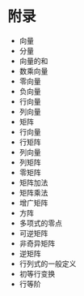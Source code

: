 # 附录

  - 向量
  - 分量
  - 向量的和
  - 数乘向量
  - 零向量
  - 负向量
  - 行向量
  - 列向量
  - 矩阵
  - 行向量
  - 行矩阵
  - 列向量
  - 列矩阵
  - 零矩阵
  - 矩阵加法
  - 矩阵乘法
  - 增广矩阵
  - 方阵
  - 多项式的零点
  - 可逆矩阵
  - 非奇异矩阵
  - 逆矩阵
  - 行列式的一般定义
  - 初等行变换
  - 行等阶

